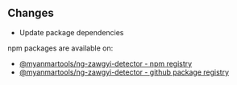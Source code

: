 ## Changes

* Update package dependencies

npm packages are available on:

* [@myanmartools/ng-zawgyi-detector - npm registry](https://www.npmjs.com/package/@myanmartools/ng-zawgyi-detector)
* [@myanmartools/ng-zawgyi-detector - github package registry](https://github.com/myanmartools/ng-zawgyi-detector/packages)
